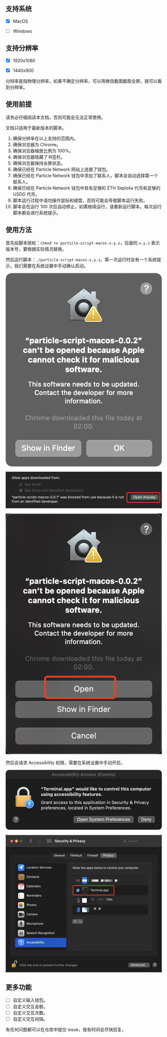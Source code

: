## 支持系统

- [x] MacOS

- [ ] Windows

## 支持分辨率

- [x] 1920x1080

- [x] 1440x900

分辩率是指物理分辨率，如果不确定分辨率，可以用微信截图截取全屏，就可以看到分辨率。

## 使用前提

请务必仔细阅读本文档，否则可能会无法正常使用。

文档只适用于最新版本的脚本。

1. 确保分辨率在以上支持的范围内。
2. 确保浏览器为 Chrome。
3. 确保浏览器缩放比例为 100%。
4. 确保浏览器隐藏了书签栏。
5. 确保浏览器保持全屏状态。
6. 确保已经在 Particle Network 网站上连接了钱包。
7. 确保已经在 Particle Network 钱包中添加了联系人，脚本会自动选择第一个联系人。
8. 确保已经在 Particle Network 钱包中具有足够的 ETH Seplolia 代币和足够的 USDG 代币。
9. 脚本运行过程中请勿操作鼠标和键盘，否则可能会导致脚本运行失败。
10. 脚本会在运行 100 次后自动停止，如需继续运行，请重新运行脚本。每次运行脚本都会进行系统提示。

## 使用方法

首先给脚本授权：`chmod +x particle-script-macos-x.y.z`，后面的 `x.y.z` 表示版本号，要根据实际情况替换。

然后运行脚本：`./particle-script-macos-x.y.z`。第一次运行时会有一个系统提示，我们需要在系统设置中手动确认启动。

![step3](./images/3.jpg)

![step4](./images/4.jpg)

![step5](./images/5.jpg)

然后会请求 Accessibility 权限，需要在系统设置中手动开启。

![step1](./images/1.jpg)

![step2](./images/2.jpg)

## 更多功能

- [ ] 自定义输入钱包。
- [ ] 自定义交互金额。
- [ ] 自定义交互次数。
- [ ] 自定义交互间隔。

有任何问题都可以在仓库中提交 issue，我有时间会尽快回复。
